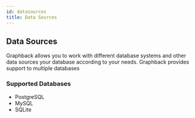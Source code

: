```yaml
---
id: datasources
title: Data Sources
---
```


## Data Sources

Graphback allows you to work with different database systems and other data sources your database according to your needs. 
Graphback provides support to multiple databases

### Supported Databases

- PostgreSQL
- MySQL
- SQLite
